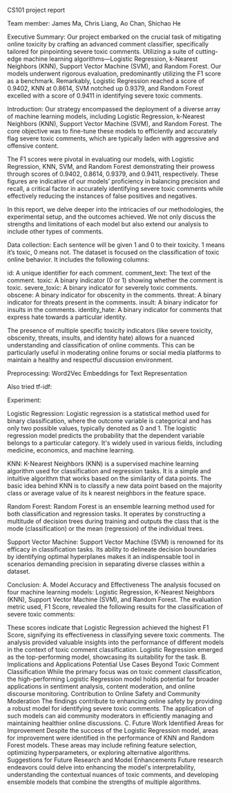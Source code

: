 CS101 project report

Team member: James Ma, Chris Liang, Ao Chan, Shichao He
					
Executive Summary:
Our project embarked on the crucial task of mitigating online toxicity by crafting an advanced comment classifier, specifically tailored for pinpointing severe toxic comments. Utilizing a suite of cutting-edge machine learning algorithms—Logistic Regression, k-Nearest Neighbors (KNN), Support Vector Machine (SVM), and Random Forest. Our models underwent rigorous evaluation, predominantly utilizing the F1 score as a benchmark. Remarkably, Logistic Regression reached a score of 0.9402, KNN at 0.8614, SVM notched up 0.9379, and Random Forest excelled with a score of 0.9411 in identifying severe toxic comments.

Introduction:
Our strategy encompassed the deployment of a diverse array of machine learning models, including Logistic Regression, k-Nearest Neighbors (KNN), Support Vector Machine (SVM), and Random Forest. The core objective was to fine-tune these models to efficiently and accurately flag severe toxic comments, which are typically laden with aggressive and offensive content.

The F1 scores were pivotal in evaluating our models, with Logistic Regression, KNN, SVM, and Random Forest demonstrating their prowess through scores of 0.9402, 0.8614, 0.9379, and 0.9411, respectively. These figures are indicative of our models’ proficiency in balancing precision and recall, a critical factor in accurately identifying severe toxic comments while effectively reducing the instances of false positives and negatives.

In this report, we delve deeper into the intricacies of our methodologies, the experimental setup, and the outcomes achieved. We not only discuss the strengths and limitations of each model but also extend our analysis to include other types of comments. 

Data collection:
Each sentence will be given 1 and 0 to their toxicity. 1 means it’s toxic, 0 means not.
The dataset is focused on the classification of toxic online behavior. It includes the following columns:

id: A unique identifier for each comment.
comment_text: The text of the comment.
toxic: A binary indicator (0 or 1) showing whether the comment is toxic.
severe_toxic: A binary indicator for severely toxic comments.
obscene: A binary indicator for obscenity in the comments.
threat: A binary indicator for threats present in the comments.
insult: A binary indicator for insults in the comments.
identity_hate: A binary indicator for comments that express hate towards a particular identity.



The presence of multiple specific toxicity indicators (like severe toxicity, obscenity, threats, insults, and identity hate) allows for a nuanced understanding and classification of online comments. This can be particularly useful in moderating online forums or social media platforms to maintain a healthy and respectful discussion environment.



Preprocessing:
Word2Vec Embeddings for Text Representation


Also tried tf-idf:



Experiment:

Logistic Regression:
Logistic regression is a statistical method used for binary classification, where the outcome variable is categorical and has only two possible values, typically denoted as 0 and 1. The logistic regression model predicts the probability that the dependent variable belongs to a particular category. It's widely used in various fields, including medicine, economics, and machine learning.

KNN:
K-Nearest Neighbors (KNN) is a supervised machine learning algorithm used for classification and regression tasks. It is a simple and intuitive algorithm that works based on the similarity of data points. The basic idea behind KNN is to classify a new data point based on the majority class or average value of its k nearest neighbors in the feature space.

Random Forest:
Random Forest is an ensemble learning method used for both classification and regression tasks. It operates by constructing a multitude of decision trees during training and outputs the class that is the mode (classification) or the mean (regression) of the individual trees.

Support Vector Machine:
Support Vector Machine (SVM) is renowned for its efficacy in classification tasks. Its ability to delineate decision boundaries by identifying optimal hyperplanes makes it an indispensable tool in scenarios demanding precision in separating diverse classes within a dataset. 







Conclusion:
A. Model Accuracy and Effectiveness
The analysis focused on four machine learning models: Logistic Regression, K-Nearest Neighbors (KNN), Support Vector Machine (SVM), and Random Forest. The evaluation metric used, F1 Score, revealed the following results for the classification of severe toxic comments:


These scores indicate that Logistic Regression achieved the highest F1 Score, signifying its effectiveness in classifying severe toxic comments.
The analysis provided valuable insights into the performance of different models in the context of toxic comment classification. Logistic Regression emerged as the top-performing model, showcasing its suitability for the task.
B. Implications and Applications
Potential Use Cases Beyond Toxic Comment Classification
While the primary focus was on toxic comment classification, the high-performing Logistic Regression model holds potential for broader applications in sentiment analysis, content moderation, and online discourse monitoring.
Contribution to Online Safety and Community Moderation
The findings contribute to enhancing online safety by providing a robust model for identifying severe toxic comments. The application of such models can aid community moderators in efficiently managing and maintaining healthier online discussions.
C. Future Work
Identified Areas for Improvement
Despite the success of the Logistic Regression model, areas for improvement were identified in the performance of KNN and Random Forest models. These areas may include refining feature selection, optimizing hyperparameters, or exploring alternative algorithms.
Suggestions for Future Research and Model Enhancements
Future research endeavors could delve into enhancing the model's interpretability, understanding the contextual nuances of toxic comments, and developing ensemble models that combine the strengths of multiple algorithms.

